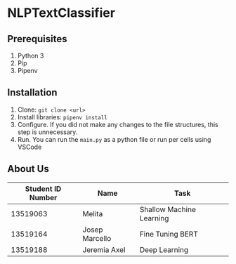 # NLPTextClassifier

## Prerequisites
1. Python 3
2. Pip
3. Pipenv

## Installation
1. Clone: `git clone <url>`
2. Install libraries: `pipenv install`
3. Configure. If you did not make any changes to the file structures, this step is unnecessary.
3. Run. You can run the `main.py` as a python file or run per cells using VSCode

## About Us
| Student ID Number | Name            | Task                      |
|-------------------|-----------------|---------------------------|
| 13519063          | Melita          | Shallow Machine Learning  |
| 13519164          | Josep Marcello  | Fine Tuning BERT          |
| 13519188          | Jeremia Axel    | Deep Learning             |
